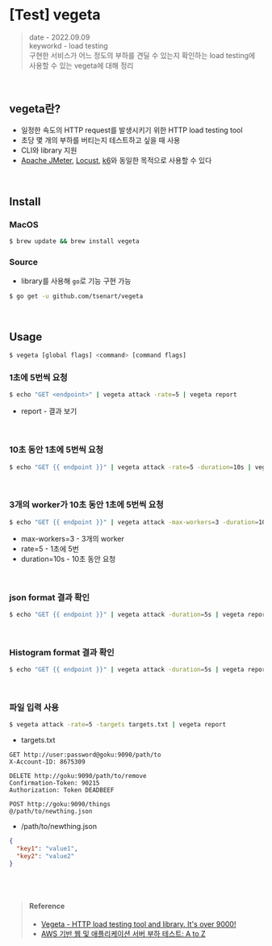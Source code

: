 # [Test] vegeta
> date - 2022.09.09  
> keyworkd - load testing  
> 구현한 서비스가 어느 정도의 부하를 견딜 수 있는지 확인하는 load testing에 사용할 수 있는 vegeta에 대해 정리  

<br>

## vegeta란?
* 일정한 속도의 HTTP request를 발생시키기 위한 HTTP load testing tool
* 초당 몇 개의 부하를 버티는지 테스트하고 싶을 때 사용
* CLI와 library 지원 
* [Apache JMeter](https://jmeter.apache.org/), [Locust](https://locust.io/), [k6](https://k6.io)와 동일한 목적으로 사용할 수 있다


<br>

## Install 
### MacOS
```sh
$ brew update && brew install vegeta
```

### Source
* library를 사용해 `go`로 기능 구현 가능
```sh
$ go get -u github.com/tsenart/vegeta
```


<br>

## Usage
```sh
$ vegeta [global flags] <command> [command flags]
```

### 1초에 5번씩 요청
```sh
$ echo "GET <endpoint>" | vegeta attack -rate=5 | vegeta report
```
* report - 결과 보기

<br>

### 10초 동안 1초에 5번씩 요청
```sh
$ echo "GET {{ endpoint }}" | vegeta attack -rate=5 -duration=10s | vegeta report
```

<br>

### 3개의 worker가 10초 동안 1초에 5번씩 요청
```sh
$ echo "GET {{ endpoint }}" | vegeta attack -max-workers=3 -duration=10s -rate=5
```
* max-workers=3 - 3개의 worker
* rate=5 - 1초에 5번
* duration=10s - 10초 동안 요청

<br>

### json format 결과 확인
```sh
$ echo "GET {{ endpoint }}" | vegeta attack -duration=5s | vegeta report -type=json > result.json
```

<br>

### Histogram format 결과 확인
```sh
$ echo "GET {{ endpoint }}" | vegeta attack -duration=5s | vegeta report -type='hist[0, 2ms, 4ms, 6ms, 8ms, 10ms]'
```

<br>

### 파일 입력 사용
```sh
$ vegeta attack -rate=5 -targets targets.txt | vegeta report
```

* targets.txt
```
GET http://user:password@goku:9090/path/to
X-Account-ID: 8675309

DELETE http://goku:9090/path/to/remove
Confirmation-Token: 90215
Authorization: Token DEADBEEF

POST http://goku:9090/things
@/path/to/newthing.json
```

* /path/to/newthing.json
```json
{
  "key1": "value1",
  "key2": "value2"
}
```

<br><br>

> #### Reference
> * [Vegeta - HTTP load testing tool and library. It's over 9000!](https://github.com/tsenart/vegeta)
> * [AWS 기반 웹 및 애플리케이션 서버 부하 테스트: A to Z](https://aws.amazon.com/ko/blogs/korea/how-to-loading-test-based-on-aws)
